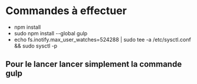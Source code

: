 # Commandes à effectuer

- npm install
- sudo npm install --global gulp
- echo fs.inotify.max_user_watches=524288 | sudo tee -a /etc/sysctl.conf && sudo sysctl -p

## Pour le lancer lancer simplement la commande gulp